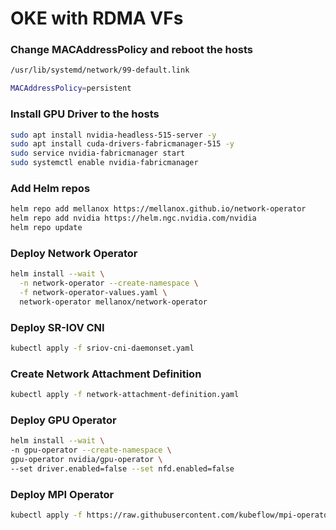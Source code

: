 # OKE with RDMA VFs

### Change MACAddressPolicy and reboot the hosts

```sh
/usr/lib/systemd/network/99-default.link

MACAddressPolicy=persistent
```

### Install GPU Driver to the hosts
```sh
sudo apt install nvidia-headless-515-server -y
sudo apt install cuda-drivers-fabricmanager-515 -y
sudo service nvidia-fabricmanager start
sudo systemctl enable nvidia-fabricmanager
```

### Add Helm repos
```sh
helm repo add mellanox https://mellanox.github.io/network-operator
helm repo add nvidia https://helm.ngc.nvidia.com/nvidia
helm repo update
```

### Deploy Network Operator
```sh
helm install --wait \
  -n network-operator --create-namespace \
  -f network-operator-values.yaml \
  network-operator mellanox/network-operator
```

### Deploy SR-IOV CNI
```sh
kubectl apply -f sriov-cni-daemonset.yaml
```

### Create Network Attachment Definition
```sh
kubectl apply -f network-attachment-definition.yaml
```

### Deploy GPU Operator
```sh
helm install --wait \
-n gpu-operator --create-namespace \
gpu-operator nvidia/gpu-operator \
--set driver.enabled=false --set nfd.enabled=false
```

### Deploy MPI Operator
```sh
kubectl apply -f https://raw.githubusercontent.com/kubeflow/mpi-operator/master/deploy/v2beta1/mpi-operator.yaml
```
